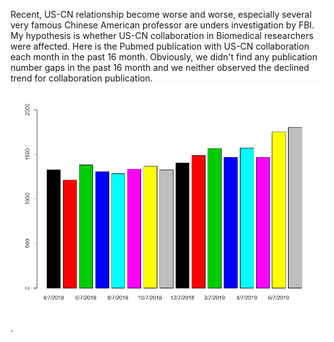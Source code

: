 Recent, US-CN relationship become worse and worse, especially several very famous Chinese American professor are unders investigation by FBI. My hypothesis is whether US-CN collaboration in Biomedical researchers were affected. Here is the Pubmed publication with US-CN collaboration each month in the past 16 month. Obviously, we didn't find any publication number gaps in the past 16 month and we neither observed the declined trend for collaboration publication.![pubmed](US_CN_Pubmed.png). 
